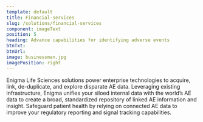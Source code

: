 ```yaml
---
template: default
title: Financial-services
slug: /solutions/financial-services
component: imageText
position: 5
heading: Advance capabilities for identifying adverse events
btnTxt: 
btnUrl: 
image: businessman.jpg
imagePosition: right
---
```


Enigma Life Sciences solutions power enterprise technologies to acquire, link, de-duplicate, and explore disparate AE 
data. Leveraging existing infrastructure, Enigma unifies your siloed internal data with the world’s AE data to create a 
broad, standardized repository of linked AE information and insight. Safeguard patient health by relying on connected 
AE data to improve your regulatory reporting and signal tracking capabilities.
